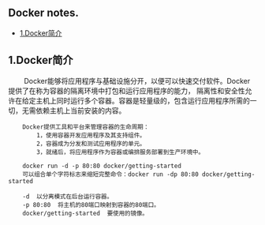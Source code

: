 ## Docker notes.

* [1.Docker简介](#1)


<h2 id="1">1.Docker简介</h2>
&emsp;&emsp; Docker能够将应用程序与基础设施分开，以便可以快速交付软件。Docker提供了在称为容器的隔离环境中打包和运行应用程序的能力，
隔离性和安全性允许在给定主机上同时运行多个容器。容器是轻量级的，包含运行应用程序所需的一切，无需依赖主机上当前安装的内容。

        Docker提供工具和平台来管理容器的生命周期：
            1，使用容器开发应用程序及其支持组件。
            2，容器成为分发和测试应用程序的单元。
            3，就绪后，将应用程序作为容器或编排服务部署到生产环境中。
            
        docker run -d -p 80:80 docker/getting-started 
        可以组合单个字符标志来缩短完整命令：docker run -dp 80:80 docker/getting-started
        
        -d  以分离模式在后台运行容器。
        -p 80:80  将主机的80端口映射到容器的80端口。
        docker/getting-started  要使用的镜像。
